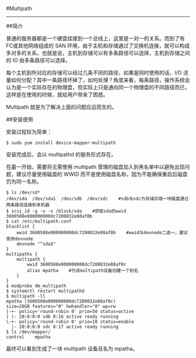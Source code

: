 #Multipath

---

##简介

普通的服务器都是一个硬盘挂接到一个总线上，这里是一对一的关系。而到了有FC或其他网络组成的 SAN 环境，由于主机和存储通过了交换机连接，就可以构成多对多的关系，也就是说，主机到存储可以有多条路径可以选择，主机到存储之间的 IO 由多条路径可以选择。

每个主机到所对应的存储可以经过几条不同的路径，如果是同时使用的话，I/O 流量如何分配？其中一条路径坏掉了，如何处理？角度来看，每条路径，操作系统会认为是一个实际存在的物理盘，但实际上只是通向同一个物理盘的不同路径而已，这样是在使用的时候，就给用户带来了困惑。

Multipath 就是为了解决上面的问题应运而生的。

##安装使用

安装过程较为简单：
```shell
$ sudo yum install device-mapper-multipath
```
安装完成后，会以 multipathd 的服务形式存在。

在最一开始，需要将无需使用 multipath 管理的磁盘加入到黑名单中以避免出现问题，建议尽量使用磁盘的 WWID 而不是使用磁盘名称，因为不能确保重启后磁盘仍为同一名称。
```shell
$ ls /dev/sd*
/dev/sda  /dev/sda1  /dev/sdb  /dev/sdc    #sdb与sdc为存储后端一块磁盘通过两条路径连接到本机器
$ scsi_id -g -u -s /block/sda    #获取sda的wwid
3600508e000000000dc7200032e08af0b
$ cat /etc/multipath.conf
blacklist {
    wwid 3600508e000000000dc7200032e08af0b    #wwid与devnode二选一，建议使用devnode
    devnode "^sda$"    
}
multipaths {
    multipath {
        wwid 3600508e000000000dc7200032e08af0c
        alias mpatha    #为该multipath设备创建一个别名    
    }
}
$ modprobe dm_multipath
$ systemctl restart multipathd
$ multipath -ll
mpatha (3600508e000000000dc7200032e08af0c)
size=20GB features="0" hwhandler="0" wp=rw
|-+- policy='round-robin 0' prio=50 status=active
| |- 20:0:0:0 sdb 8:16 active ready running
\-+- policy='round-robin 0' prio=10 status=enable
  |- 20:0:0:0 sdc 8:17 active ready running
$ ls /dev/mapper/
control    mpatha
```
最终可以看到生成了一块 multipath 设备且名为 mpatha。
